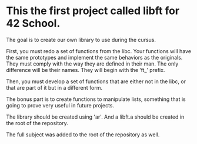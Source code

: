 This the first project called libft for 42 School.
======

The goal is to create our own library to use during the cursus.

First, you must redo a set of functions from the libc. Your functions will have the
same prototypes and implement the same behaviors as the originals. They must comply
with the way they are defined in their man. The only difference will be their names. They
will begin with the ’ft_’ prefix.

Then, you must develop a set of functions that are either not in the libc,
or that are part of it but in a different form.

The bonus part is to create functions to manipulate lists, something that is going to prove very useful in future projects.

The library should be created using 'ar'. And a libft.a should be created in the root of the repository.

The full subject was added to the root of the repository as well.
